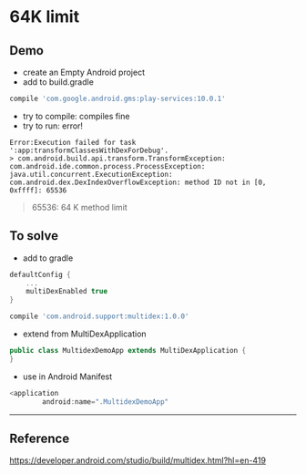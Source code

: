 # 64K limit

## Demo

- create an Empty Android project
- add to build.gradle

```gradle
compile 'com.google.android.gms:play-services:10.0.1'
```

- try to compile: compiles fine
- try to run: error!

```
Error:Execution failed for task ':app:transformClassesWithDexForDebug'.
> com.android.build.api.transform.TransformException: com.android.ide.common.process.ProcessException: java.util.concurrent.ExecutionException: com.android.dex.DexIndexOverflowException: method ID not in [0, 0xffff]: 65536

```

> 65536: 64 K method limit

## To solve

- add to gradle

```gradle
defaultConfig {
    ...
    multiDexEnabled true
}

compile 'com.android.support:multidex:1.0.0'
```

- extend from MultiDexApplication

```java
public class MultidexDemoApp extends MultiDexApplication {
}
```

- use in Android Manifest

```java
<application
        android:name=".MultidexDemoApp"
```


---

## Reference

https://developer.android.com/studio/build/multidex.html?hl=en-419

